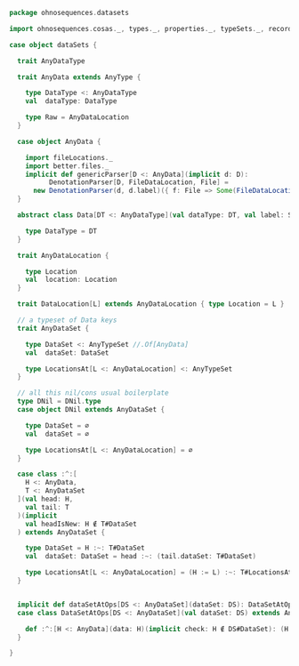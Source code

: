 
```scala
package ohnosequences.datasets

import ohnosequences.cosas._, types._, properties._, typeSets._, records._

case object dataSets {

  trait AnyDataType

  trait AnyData extends AnyType {

    type DataType <: AnyDataType
    val  dataType: DataType

    type Raw = AnyDataLocation
  }

  case object AnyData {

    import fileLocations._
    import better.files._
    implicit def genericParser[D <: AnyData](implicit d: D):
          DenotationParser[D, FileDataLocation, File] =
      new DenotationParser(d, d.label)({ f: File => Some(FileDataLocation(f)) })
  }

  abstract class Data[DT <: AnyDataType](val dataType: DT, val label: String) extends AnyData {

    type DataType = DT
  }

  trait AnyDataLocation {

    type Location
    val  location: Location
  }

  trait DataLocation[L] extends AnyDataLocation { type Location = L }

  // a typeset of Data keys
  trait AnyDataSet {

    type DataSet <: AnyTypeSet //.Of[AnyData]
    val  dataSet: DataSet

    type LocationsAt[L <: AnyDataLocation] <: AnyTypeSet
  }

  // all this nil/cons usual boilerplate
  type DNil = DNil.type
  case object DNil extends AnyDataSet {

    type DataSet = ∅
    val  dataSet = ∅

    type LocationsAt[L <: AnyDataLocation] = ∅
  }

  case class :^:[
    H <: AnyData,
    T <: AnyDataSet
  ](val head: H,
    val tail: T
  )(implicit
    val headIsNew: H ∉ T#DataSet
  ) extends AnyDataSet {

    type DataSet = H :~: T#DataSet
    val  dataSet: DataSet = head :~: (tail.dataSet: T#DataSet)

    type LocationsAt[L <: AnyDataLocation] = (H := L) :~: T#LocationsAt[L]
  }


  implicit def dataSetAtOps[DS <: AnyDataSet](dataSet: DS): DataSetAtOps[DS] = DataSetAtOps(dataSet)
  case class DataSetAtOps[DS <: AnyDataSet](val dataSet: DS) extends AnyVal {

    def :^:[H <: AnyData](data: H)(implicit check: H ∉ DS#DataSet): (H :^: DS) = dataSets.:^:(data, dataSet)
  }

}

```




[main/scala/dataSets.scala]: dataSets.scala.md
[main/scala/fileData.scala]: fileData.scala.md
[main/scala/fileLocations.scala]: fileLocations.scala.md
[main/scala/illumina.scala]: illumina.scala.md
[main/scala/s3Locations.scala]: s3Locations.scala.md
[test/scala/Datasets.scala]: ../../test/scala/Datasets.scala.md
[test/scala/FileData.scala]: ../../test/scala/FileData.scala.md